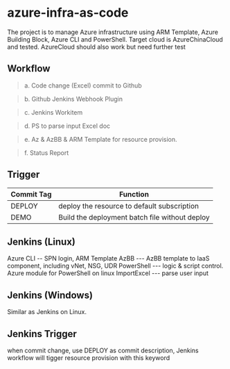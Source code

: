 # azure-infra-as-code

The project is to manage Azure infrastructure using ARM Template, Azure Building Block, Azure CLI and PowerShell.
Target cloud is AzureChinaCloud and tested. 
AzureCloud should also work but need further test


## Workflow

> a. Code change (Excel) commit to Github

> b. Github Jenkins Webhook Plugin 

> c. Jenkins Workitem 

> d. PS to parse input Excel doc

> e. Az & AzBB & ARM Template for resource provision. 

> f. Status Report

## Trigger
|Commit Tag      |Function |
|----------------|-----------------------------------------------|
|DEPLOY          |deploy the resource to default subscription    |                                                              |
|DEMO            |Build the deployment batch file without deploy |                                                              |

## Jenkins (Linux)
Azure CLI -- SPN login, ARM Template
AzBB --- AzBB template to IaaS component, including vNet, NSG, UDR
PowerShell --- logic & script control. 
Azure module for PowerShell on linux
ImportExcel --- parse user input

## Jenkins (Windows)
Similar as Jenkins on Linux. 


## Jenkins Trigger
when commit change, use DEPLOY as commit description, Jenkins workflow will tigger resource provision with this keyword

